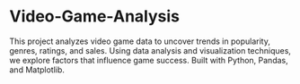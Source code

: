 # Video-Game-Analysis
This project analyzes video game data to uncover trends in popularity, genres, ratings, and sales. Using data analysis and visualization techniques, we explore factors that influence game success. Built with Python, Pandas, and Matplotlib.
